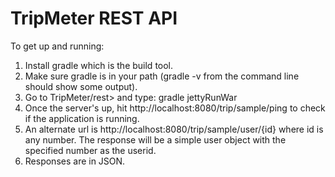 # TripMeter REST API

To get up and running:
1. Install gradle which is the build tool. 
2. Make sure gradle is in your path (gradle -v from the command line should show some output).
3. Go to TripMeter/rest> and type: gradle jettyRunWar
4. Once the server's up, hit http://localhost:8080/trip/sample/ping to check if the application is running.
5. An alternate url is http://localhost:8080/trip/sample/user/{id} where id is any number. The response will be a simple user object with the specified number as the userid.
6. Responses are in JSON.
